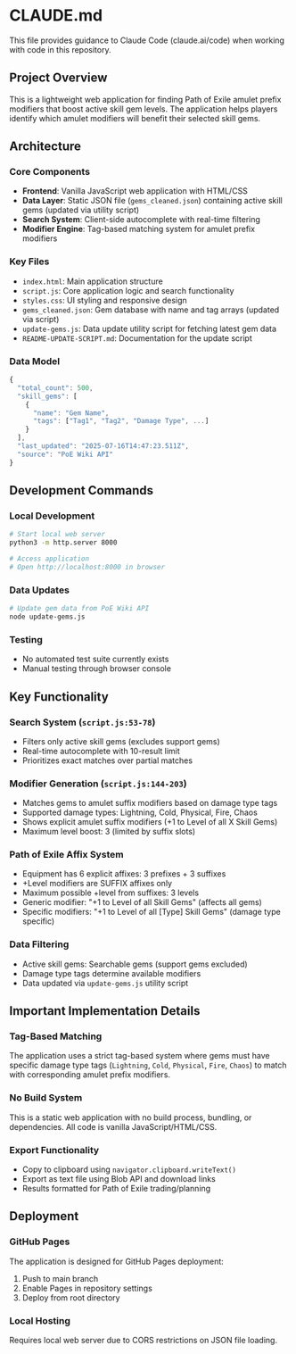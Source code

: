 # CLAUDE.md

This file provides guidance to Claude Code (claude.ai/code) when working with code in this repository.

## Project Overview

This is a lightweight web application for finding Path of Exile amulet prefix modifiers that boost active skill gem levels. The application helps players identify which amulet modifiers will benefit their selected skill gems.

## Architecture

### Core Components
- **Frontend**: Vanilla JavaScript web application with HTML/CSS
- **Data Layer**: Static JSON file (`gems_cleaned.json`) containing active skill gems (updated via utility script)
- **Search System**: Client-side autocomplete with real-time filtering
- **Modifier Engine**: Tag-based matching system for amulet prefix modifiers

### Key Files
- `index.html`: Main application structure
- `script.js`: Core application logic and search functionality
- `styles.css`: UI styling and responsive design
- `gems_cleaned.json`: Gem database with name and tag arrays (updated via script)
- `update-gems.js`: Data update utility script for fetching latest gem data
- `README-UPDATE-SCRIPT.md`: Documentation for the update script

### Data Model
```javascript
{
  "total_count": 500,
  "skill_gems": [
    {
      "name": "Gem Name",
      "tags": ["Tag1", "Tag2", "Damage Type", ...]
    }
  ],
  "last_updated": "2025-07-16T14:47:23.511Z",
  "source": "PoE Wiki API"
}
```

## Development Commands

### Local Development
```bash
# Start local web server
python3 -m http.server 8000

# Access application
# Open http://localhost:8000 in browser
```

### Data Updates
```bash
# Update gem data from PoE Wiki API
node update-gems.js
```

### Testing
- No automated test suite currently exists
- Manual testing through browser console

## Key Functionality

### Search System (`script.js:53-78`)
- Filters only active skill gems (excludes support gems)
- Real-time autocomplete with 10-result limit
- Prioritizes exact matches over partial matches

### Modifier Generation (`script.js:144-203`)
- Matches gems to amulet suffix modifiers based on damage type tags
- Supported damage types: Lightning, Cold, Physical, Fire, Chaos
- Shows explicit amulet suffix modifiers (+1 to Level of all X Skill Gems)
- Maximum level boost: 3 (limited by suffix slots)

### Path of Exile Affix System
- Equipment has 6 explicit affixes: 3 prefixes + 3 suffixes
- +Level modifiers are SUFFIX affixes only
- Maximum possible +level from suffixes: 3 levels
- Generic modifier: "+1 to Level of all Skill Gems" (affects all gems)
- Specific modifiers: "+1 to Level of all [Type] Skill Gems" (damage type specific)

### Data Filtering
- Active skill gems: Searchable gems (support gems excluded)
- Damage type tags determine available modifiers
- Data updated via `update-gems.js` utility script

## Important Implementation Details

### Tag-Based Matching
The application uses a strict tag-based system where gems must have specific damage type tags (`Lightning`, `Cold`, `Physical`, `Fire`, `Chaos`) to match with corresponding amulet prefix modifiers.

### No Build System
This is a static web application with no build process, bundling, or dependencies. All code is vanilla JavaScript/HTML/CSS.

### Export Functionality
- Copy to clipboard using `navigator.clipboard.writeText()`
- Export as text file using Blob API and download links
- Results formatted for Path of Exile trading/planning

## Deployment

### GitHub Pages
The application is designed for GitHub Pages deployment:
1. Push to main branch
2. Enable Pages in repository settings
3. Deploy from root directory

### Local Hosting
Requires local web server due to CORS restrictions on JSON file loading.